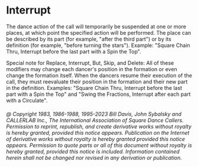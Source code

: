 
# Interrupt

The dance action of the call will temporarily be suspended at one or
more places, at which point the specified action will be performed.
The place can be described by its part (for example, "after the third part")
or by its definition (for example, "before turning the stars"). Example:
"Square Chain Thru, Interrupt before the last part with a Spin the
Top".

Special note for Replace, Interrupt, But, Skip, and Delete: All of
these modifiers may change each dancer's position in the formation or
even change the formation itself. When the dancers resume their
execution of the call, they must reevaluate their position in the
formation and their new part in the definition. Examples: "Square Chain
Thru, Interrupt before the last part with a Spin the Top" and "Swing
the Fractions, Interrupt after each part with a Circulate".

###### @ Copyright 1983, 1986-1988, 1995-2023 Bill Davis, John Sybalsky and CALLERLAB Inc., The International Association of Square Dance Callers. Permission to reprint, republish, and create derivative works without royalty is hereby granted, provided this notice appears. Publication on the Internet of derivative works without royalty is hereby granted provided this notice appears. Permission to quote parts or all of this document without royalty is hereby granted, provided this notice is included. Information contained herein shall not be changed nor revised in any derivation or publication.
